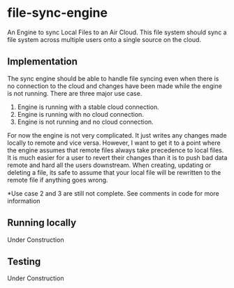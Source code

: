 # file-sync-engine

An Engine to sync Local Files to an Air Cloud. This file system should sync a file system across multiple users onto a single source on the cloud.

## Implementation

The sync engine should be able to handle file syncing even when there is no connection to the cloud and changes have been made while the engine is not running. There are three major use case.

1. Engine is running with a stable cloud connection.
2. Engine is running with no cloud connection.
3. Engine is not running and no cloud connection.

For now the engine is not very complicated. It just writes any changes made locally to remote and vice versa. However, I want to get it to a point where the engine assumes that remote files always take precedence to local files. It is much easier for a user to revert their changes than it is to push bad data remote and hard all the users downstream. When creating, updating or deleting a file, its safe to assume that your local file will be rewritten to the remote file if anything goes wrong.

\*Use case 2 and 3 are still not complete. See comments in code for more information

## Running locally

Under Construction

## Testing

Under Construction
